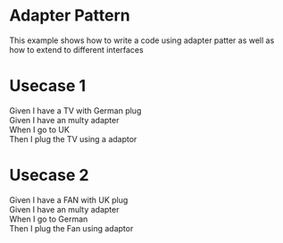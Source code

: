 # Adapter Pattern

This example shows how to write a code using adapter patter as well as how to extend to different interfaces

# Usecase 1

Given I have a TV with German plug<br/>
Given I have an multy adapter<br/>
When I go to UK<br/>
Then I plug the TV using a adaptor<br/>

# Usecase 2

Given I have a FAN with UK plug<br/>
Given I have an multy adapter<br/>
When I go to German<br/>
Then I plug the Fan using adaptor<br/>
